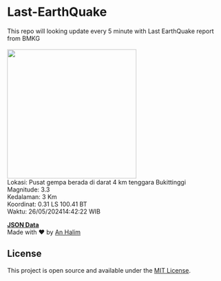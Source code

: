 # Last-EarthQuake
This repo will looking update every 5 minute with Last EarthQuake report from BMKG
<br>
<br>
<img src="https://static.bmkg.go.id/20240526144222.mmi.jpg" width="300"/>
<br>
Lokasi: Pusat gempa berada di darat 4 km tenggara Bukittinggi <br>
Magnitude: 3.3 <br>
Kedalaman: 3 Km <br>
Koordinat: 0.31 LS 100.41 BT <br>
Waktu: 26/05/202414:42:22 WIB <br>

<a href="./data/data.json">**JSON Data**</a>
<br>
Made with ❤️ by <a href="https://github.com/an-halim">An Halim</a>
## License

This project is open source and available under the [MIT License](LICENSE).
